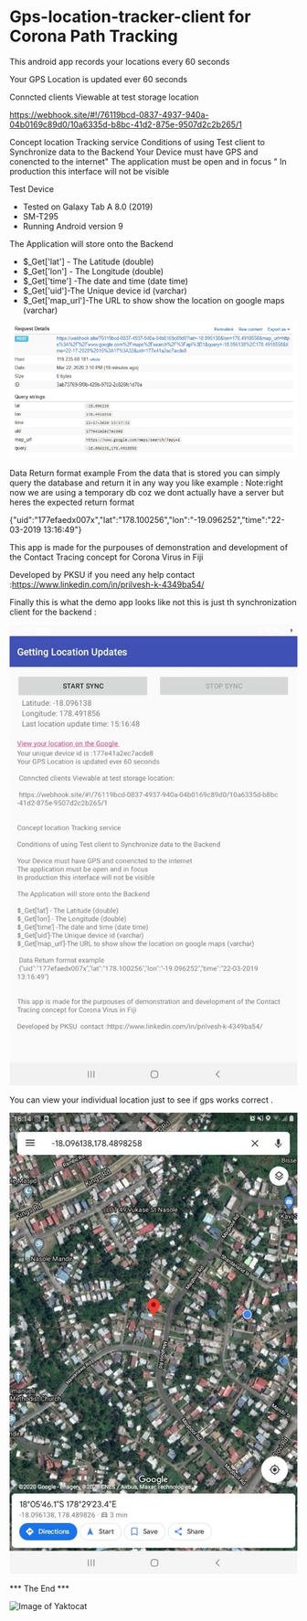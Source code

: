 # Gps-location-tracker-client for Corona Path Tracking

This android app records your locations every 60 seconds


Your GPS Location is updated ever 60 seconds

Conncted clients Viewable at test storage location

 https://webhook.site/#!/76119bcd-0837-4937-940a-04b0169c89d0/10a6335d-b8bc-41d2-875e-9507d2c2b265/1
 
Concept location Tracking service
Conditions of using Test client to Synchronize data to the Backend 
Your Device must have GPS and conencted to the internet"
The application must be open and in focus "
In production this interface will not be visible


Test Device 
* Tested on Galaxy Tab A 8.0 (2019)
* SM-T295
* Running Android version 9


The Application will store onto the Backend

- $_Get['lat'] - The Latitude (double)
- $_Get['lon'] - The Longitude (double)
- $_Get['time'] -The date and time (date time) 
- $_Get['uid']-The Unique device id (varchar)
- $_Get['map_url']-The URL to show show the location on google maps (varchar)



![db storage](https://raw.githubusercontent.com/prilcool/Gps-location-tracker-client/master/post_image.PNG)




Data Return format example
From the data that is stored you can simply query the database and return it in any way you like example :
Note:right now we are using a temporary db coz we dont actually have a server but heres the expected return format

{\"uid\":\"177efaedx007x\",\"lat\":\"178.100256\",\"lon\":\"-19.096252\",\"time\":\"22-03-2019 13:16:49\"}

This app is made for the purpouses of demonstration and development of the Contact Tracing concept for Corona Virus in Fiji

Developed by PKSU  if you need any help contact :https://www.linkedin.com/in/prilvesh-k-4349ba54/



Finally this is what the demo app looks like not this is just th synchronization client for the backend  :

![actual client](https://raw.githubusercontent.com/prilcool/Gps-location-tracker-client/master/GPS_Client.jpg)



You can view your individual  location just to see if gps works correct .

![actual client](https://raw.githubusercontent.com/prilcool/Gps-location-tracker-client/master/on_gmap.jpg)




*** The End ***

![Image of Yaktocat](https://octodex.github.com/images/privateinvestocat.jpg)

